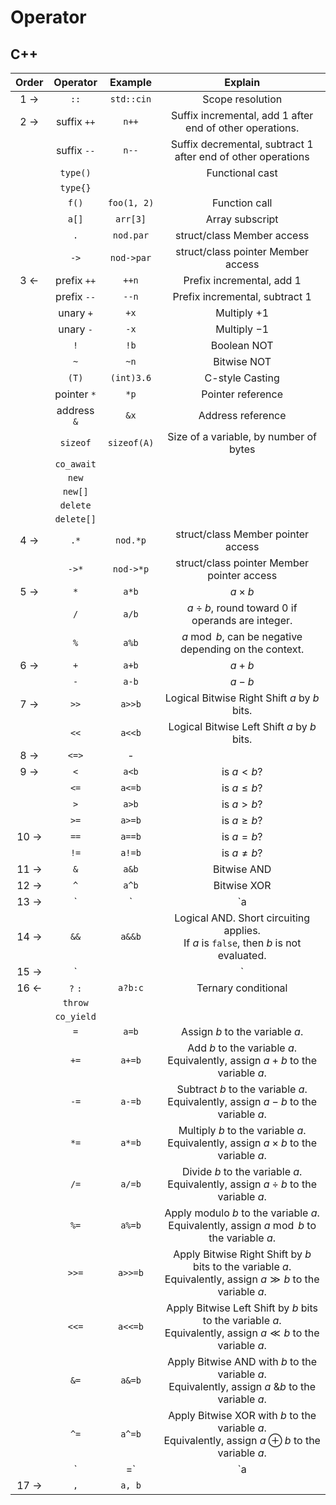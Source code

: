 # Operator

## C++

| Order |  Operator   |   Example   |                           Explain                            |
| :---: | :---------: | :---------: | :----------------------------------------------------------: |
|  1 →  |    `::`     | `std::cin`  |                       Scope resolution                       |
|  2 →  | suffix `++` |    `n++`    |  Suffix incremental, add $1$ after end of other operations.  |
|       | suffix `--` |    `n--`    | Suffix decremental, subtract $1$ after end of other operations |
|       |  `type()`   |             |                       Functional cast                        |
|       |  `type{}`   |             |                                                              |
|       |    `f()`    | `foo(1, 2)` |                        Function call                         |
|       |    `a[]`    |  `arr[3]`   |                       Array subscript                        |
|       |     `.`     |  `nod.par`  |                  struct/class Member access                  |
|       |    `->`     | `nod->par`  |              struct/class pointer Member access              |
|  3 ←  | prefix `++` |    `++n`    |                 Prefix incremental, add $1$                  |
|       | prefix `--` |    `--n`    |               Prefix incremental, subtract $1$               |
|       |  unary `+`  |    `+x`     |                        Multiply $+1$                         |
|       |  unary `-`  |    `-x`     |                        Multiply $-1$                         |
|       |     `!`     |    `!b`     |                         Boolean NOT                          |
|       |     `~`     |    `~n`     |                         Bitwise NOT                          |
|       |    `(T)`    | `(int)3.6`  |                       C-style Casting                        |
|       | pointer `*` |    `*p`     |                      Pointer reference                       |
|       | address `&` |    `&x`     |                      Address reference                       |
|       |  `sizeof`   | `sizeof(A)` |            Size of a variable, by number of bytes            |
|       | `co_await`  |             |                                                              |
|       |    `new`    |             |                                                              |
|       |   `new[]`   |             |                                                              |
|       |  `delete`   |             |                                                              |
|       | `delete[]`  |             |                                                              |
|  4 →  |    `.*`     |  `nod.*p`   |              struct/class Member pointer access              |
|       |    `->*`    |  `nod->*p`  |          struct/class pointer Member pointer access          |
|  5 →  |     `*`     |    `a*b`    |                         $a \times b$                         |
|       |     `/`     |    `a/b`    |    $a \div b$, round toward $0$ if operands are integer.     |
|       |     `%`     |    `a%b`    |    $a \bmod b$, can be negative depending on the context.    |
|  6 →  |     `+`     |    `a+b`    |                            $a+b$                             |
|       |     `-`     |    `a-b`    |                            $a-b$                             |
|  7 →  |    `>>`     |   `a>>b`    |         Logical Bitwise Right Shift $a$ by $b$ bits.         |
|       |    `<<`     |   `a<<b`    |         Logical Bitwise Left Shift $a$ by $b$ bits.          |
|  8 →  |    `<=>`    |      -      |                                                              |
|  9 →  |     `<`     |    `a<b`    |                         is $a < b$?                          |
|       |    `<=`     |   `a<=b`    |                        is $a \le b$?                         |
|       |     `>`     |    `a>b`    |                         is $a > b$?                          |
|       |    `>=`     |   `a>=b`    |                        is $a \ge b$?                         |
| 10 →  |    `==`     |   `a==b`    |                         is $a = b$?                          |
|       |    `!=`     |   `a!=b`    |                        is $a \neq b$?                        |
| 11 →  |     `&`     |    `a&b`    |                         Bitwise AND                          |
| 12 →  |     `^`     |    `a^b`    |                         Bitwise XOR                          |
| 13 →  |     `|`     |    `a|b`    |                          Bitwise OR                          |
| 14 →  |    `&&`     |   `a&&b`    | Logical AND. Short circuiting applies.<br />If $a$ is `false`, then $b$ is not evaluated. |
| 15 →  |    `||`     |   `a||b`    | Logical OR. Short circuiting applies.<br />If $a$ is `true`, then $b$ is not evaluated. |
| 16 ←  |   `?` `:`   |   `a?b:c`   |                     Ternary conditional                      |
|       |   `throw`   |             |                                                              |
|       | `co_yield`  |             |                                                              |
|       |     `=`     |    `a=b`    |               Assign $b$ to the variable $a$.                |
|       |    `+=`     |   `a+=b`    | Add $b$ to the variable $a$.<br />Equivalently, assign $a+b$ to the variable $a$. |
|       |    `-=`     |   `a-=b`    | Subtract $b$ to the variable $a$.<br />Equivalently, assign $a-b$ to the variable $a$. |
|       |    `*=`     |   `a*=b`    | Multiply $b$ to the variable $a$.<br />Equivalently, assign $a \times b$ to the variable $a$. |
|       |    `/=`     |   `a/=b`    | Divide $b$ to the variable $a$.<br />Equivalently, assign $a \div b$ to the variable $a$. |
|       |    `%=`     |   `a%=b`    | Apply modulo $b$ to the variable $a$.<br />Equivalently, assign $a \bmod b$ to the variable $a$. |
|       |    `>>=`    |   `a>>=b`   | Apply Bitwise Right Shift by $b$ bits to the variable $a$.<br />Equivalently, assign $a \gg b$ to the variable $a$. |
|       |    `<<=`    |   `a<<=b`   | Apply Bitwise Left Shift by $b$ bits to the variable $a$.<br />Equivalently, assign $a \ll b$ to the variable $a$. |
|       |    `&=`     |   `a&=b`    | Apply Bitwise AND with $b$ to the variable $a$.<br />Equivalently, assign $a \text{ \& } b$ to the variable $a$. |
|       |    `^=`     |   `a^=b`    | Apply Bitwise XOR with $b$ to the variable $a$.<br />Equivalently, assign $a \oplus b$ to the variable $a$. |
|       |    `|=`     |   `a|=b`    | Apply Bitwise OR with $b$ to the variable $a$.<br />Equivalently, assign $a \mid b$ to the variable $a$. |
| 17 →  |     `,`     |   `a, b`    |                                                              |